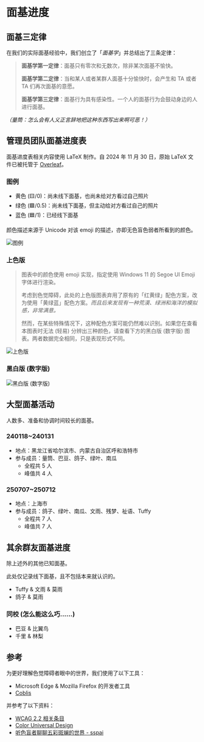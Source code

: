 # 面基进度

## 面基三定律

在我们的实际面基经验中，我们创立了「*面基学*」并总结出了三条定律：

> **面基学第一定律**：面基只有零次和无数次，除非某次面基不愉快。
>
> **面基学第二定律**：当和某人或者某群人面基十分愉快时，会产生和 TA 或者 TA 们再次面基的意愿。
>
> **面基学第三定律**：面基行为具有感染性。一个人的面基行为会鼓动身边的人进行面基。

*（量筒：怎么会有人义正言辞地把这种东西写出来啊可恶！）*

## 管理员团队面基进度表

面基进度表相关内容使用 LaTeX 制作。自 2024 年 11 月 30 日，原始 LaTeX 文件已被托管于 [Overleaf](https://www.overleaf.com/read/swcjtmgpdmtj)。

### 图例

- 黄色 (🟨/0)：尚未线下面基，也尚未给对方看过自己照片
- 绿色 (🟩/0.5)：尚未线下面基，但主动给对方看过自己的照片
- 蓝色 (🟦/1)：已经线下面基

颜色描述来源于 Unicode 对该 emoji 的描述，亦即无色盲色弱者所看到的颜色。

![图例](/about/meeting_offline/legend.png)

### 上色版

> 图表中的颜色使用 emoji 实现，指定使用 Windows 11 的 Segoe UI Emoji 字体进行渲染。
>
> 考虑到色觉障碍，此处的上色版图表弃用了原有的「红黄绿」配色方案，改为使用「黄绿蓝」配色方案。*而且后来发现有一种荒漠、绿洲和海洋的模拟感，非常满意。*
>
> 然而，在某些特殊情况下，这种配色方案可能仍然难以识别。如果您在查看本图表时无法 (轻易) 分辨出三种颜色，请查看下方的黑白版 (数字版) 图表。两者数据完全相同，只是表现形式不同。

![上色版](/about/meeting_offline/colored.png)

### 黑白版 (数字版)

![黑白版 (数字版)](/about/meeting_offline/mono.png)

## 大型面基活动

人数多、准备和协调时间较长的面基。

### 240118~240131

- 地点：黑龙江省哈尔滨市、内蒙古自治区呼和浩特市
- 参与成员：量筒、巴豆、鸽子、绿叶、南瓜
  - 全程共 5 人
  - 峰值共 4 人

### 250707~250712

- 地点：上海市
- 参与成员：鸽子、绿叶、南瓜、文雨、残梦、祉语、Tuffy
  - 全程共 7 人
  - 峰值共 7 人

## 其余群友面基进度

除上述外的其他已知面基。

此处仅记录线下面基，且不包括本来就认识的。

- Tuffy & 文雨 & 莫雨
- 鸽子 & 莫雨

### 同校 (怎么能这么巧……)

- 巴豆 & 比翼鸟
- 千里 & 林梨

## 参考

为更好理解色觉障碍者眼中的世界，我们使用了以下工具：

- Microsoft Edge & Mozilla Firefox 的开发者工具
- [Coblis](https://www.color-blindness.com/coblis-color-blindness-simulator/)

并参考了以下资料：

- [WCAG 2.2 相关条目](https://www.w3.org/WAI/WCAG22/Understanding/use-of-color.html)
- [Color Universal Design](https://jfly.uni-koeln.de/color/)
- [听色盲者聊聊五彩斑斓的世界 - sspai](https://sspai.com/post/73698)
